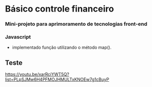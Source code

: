 # Básico controle financeiro

### Mini-projeto para aprimoramento de tecnologias front-end

### Javascript
- implementado função utilizando o método map().

## Teste
https://youtu.be/xarRciYWT5Q?list=PLpSJMw6H4PFMOJHMULTxKNOEw7g1cBuyP
